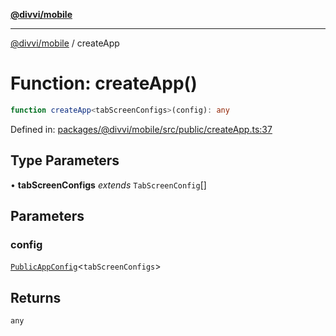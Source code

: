[**@divvi/mobile**](../README.md)

---

[@divvi/mobile](../README.md) / createApp

# Function: createApp()

```ts
function createApp<tabScreenConfigs>(config): any
```

Defined in: [packages/@divvi/mobile/src/public/createApp.ts:37](https://github.com/divvixyz/divvi-mobile/blob/main/packages/@divvi/mobile/src/public/createApp.ts#L37)

## Type Parameters

• **tabScreenConfigs** _extends_ `TabScreenConfig`[]

## Parameters

### config

[`PublicAppConfig`](../interfaces/PublicAppConfig.md)\<`tabScreenConfigs`\>

## Returns

`any`
